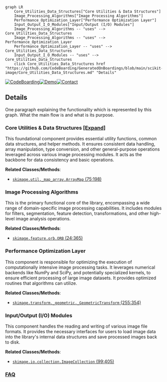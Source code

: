 ```mermaid
graph LR
    Core_Utilities_Data_Structures["Core Utilities & Data Structures"]
    Image_Processing_Algorithms["Image Processing Algorithms"]
    Performance_Optimization_Layer["Performance Optimization Layer"]
    Input_Output_I_O_Modules["Input/Output (I/O) Modules"]
    Image_Processing_Algorithms -- "uses" --> Core_Utilities_Data_Structures
    Image_Processing_Algorithms -- "uses" --> Performance_Optimization_Layer
    Performance_Optimization_Layer -- "uses" --> Core_Utilities_Data_Structures
    Input_Output_I_O_Modules -- "uses" --> Core_Utilities_Data_Structures
    click Core_Utilities_Data_Structures href "https://github.com/CodeBoarding/GeneratedOnBoardings/blob/main/scikit-image/Core_Utilities_Data_Structures.md" "Details"
```

[![CodeBoarding](https://img.shields.io/badge/Generated%20by-CodeBoarding-9cf?style=flat-square)](https://github.com/CodeBoarding/GeneratedOnBoardings)[![Demo](https://img.shields.io/badge/Try%20our-Demo-blue?style=flat-square)](https://www.codeboarding.org/demo)[![Contact](https://img.shields.io/badge/Contact%20us%20-%20contact@codeboarding.org-lightgrey?style=flat-square)](mailto:contact@codeboarding.org)

## Details

One paragraph explaining the functionality which is represented by this graph. What the main flow is and what is its purpose.

### Core Utilities & Data Structures [[Expand]](./Core_Utilities_Data_Structures.md)
This foundational component provides essential utility functions, common data structures, and helper methods. It ensures consistent data handling, array manipulation, type conversion, and other general-purpose operations leveraged across various image processing modules. It acts as the backbone for data consistency and basic operations.


**Related Classes/Methods**:

- <a href="https://github.com/scikit-image/scikit-image/blob/main/skimage/util/_map_array.py#L75-L198" target="_blank" rel="noopener noreferrer">`skimage.util._map_array.ArrayMap` (75:198)</a>


### Image Processing Algorithms
This is the primary functional core of the library, encompassing a wide range of domain-specific image processing capabilities. It includes modules for filters, segmentation, feature detection, transformations, and other high-level image analysis operations.


**Related Classes/Methods**:

- <a href="https://github.com/scikit-image/scikit-image/blob/main/skimage/feature/orb.py#L24-L365" target="_blank" rel="noopener noreferrer">`skimage.feature.orb.ORB` (24:365)</a>


### Performance Optimization Layer
This component is responsible for optimizing the execution of computationally intensive image processing tasks. It leverages numerical backends like NumPy and SciPy, and potentially specialized kernels, to ensure efficient processing of large image datasets. It provides optimized routines that algorithms can utilize.


**Related Classes/Methods**:

- <a href="https://github.com/scikit-image/scikit-image/blob/main/skimage/transform/_geometric.py#L255-L354" target="_blank" rel="noopener noreferrer">`skimage.transform._geometric._GeometricTransform` (255:354)</a>


### Input/Output (I/O) Modules
This component handles the reading and writing of various image file formats. It provides the necessary interfaces for users to load image data into the library's internal data structures and save processed images back to disk.


**Related Classes/Methods**:

- <a href="https://github.com/scikit-image/scikit-image/blob/main/skimage/io/collection.py#L99-L405" target="_blank" rel="noopener noreferrer">`skimage.io.collection.ImageCollection` (99:405)</a>




### [FAQ](https://github.com/CodeBoarding/GeneratedOnBoardings/tree/main?tab=readme-ov-file#faq)